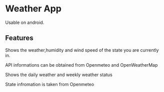 # Weather App

Usable on android.

## Features

Shows the weather,humidity and wind speed of the state you are currently in.

API informations can be obtained from Openmeteo and OpenWeatherMap

Shows the daily weather and weekly weather status

State infromation is taken from Openmeteo
